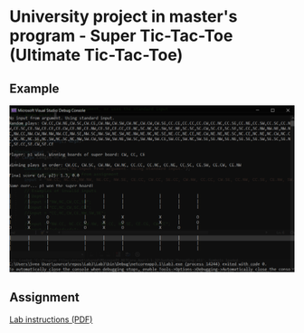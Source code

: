 # University project in master's program - Super Tic-Tac-Toe (Ultimate Tic-Tac-Toe)

## Example

![Example](Example.png?raw=true "Example")

## Assignment

[Lab instructions (PDF)](./lab_instructions.pdf)